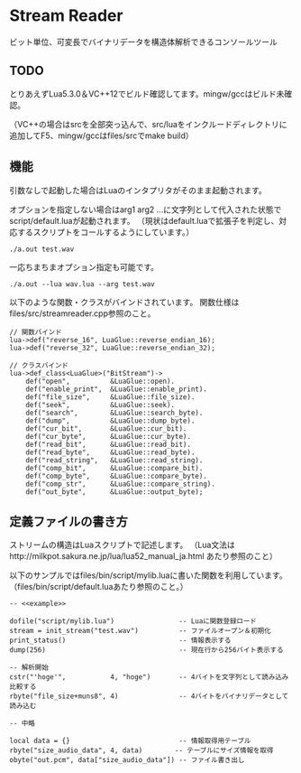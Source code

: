# Stream Reader

ビット単位、可変長でバイナリデータを構造体解析できるコンソールツール

## TODO

とりあえずLua5.3.0＆VC++12でビルド確認してます。mingw/gccはビルド未確認。

（VC++の場合はsrcを全部突っ込んで、src/luaをインクルードディレクトリに追加してF5、mingw/gccはfiles/srcでmake build）

## 機能
引数なしで起動した場合はLuaのインタプリタがそのまま起動されます。

オプションを指定しない場合はarg1 arg2 ...に文字列として代入された状態でscript/default.luaが起動されます。
（現状はdefault.luaで拡張子を判定し、対応するスクリプトをコールするようにしています。）

    ./a.out test.wav

一応ちまちまオプション指定も可能です。

    ./a.out --lua wav.lua --arg test.wav

以下のような関数・クラスがバインドされています。
関数仕様はfiles/src/streamreader.cpp参照のこと。

    // 関数バインド
    lua->def("reverse_16", LuaGlue::reverse_endian_16);
    lua->def("reverse_32", LuaGlue::reverse_endian_32);

    // クラスバインド
    lua->def_class<LuaGlue>("BitStream")->
        def("open",          &LuaGlue::open).
        def("enable_print",  &LuaGlue::enable_print).
        def("file_size",     &LuaGlue::file_size).
        def("seek",          &LuaGlue::seek).
        def("search",        &LuaGlue::search_byte).
        def("dump",          &LuaGlue::dump_byte).
        def("cur_bit",       &LuaGlue::cur_bit).
        def("cur_byte",      &LuaGlue::cur_byte).
        def("read_bit",      &LuaGlue::read_bit).
        def("read_byte",     &LuaGlue::read_byte).
        def("read_string",   &LuaGlue::read_string).
        def("comp_bit",      &LuaGlue::compare_bit).
        def("comp_byte",     &LuaGlue::compare_byte).
        def("comp_str",      &LuaGlue::compare_string).
        def("out_byte",      &LuaGlue::output_byte);

## 定義ファイルの書き方

ストリームの構造はLuaスクリプトで記述します。
（Lua文法はhttp://milkpot.sakura.ne.jp/lua/lua52_manual_ja.html あたり参照のこと）

以下のサンプルではfiles/bin/script/mylib.luaに書いた関数を利用しています。
（files/bin/script/default.luaあたり参照のこと。）

    -- <<example>>

    dofile("script/mylib.lua")                -- Luaに関数登録ロード
    stream = init_stream("test.wav")          -- ファイルオープン＆初期化
    print_status()                            -- 情報表示する
    dump(256)                                 -- 現在行から256バイト表示する 
    
    -- 解析開始
    cstr("'hoge'",           4, "hoge")       -- 4バイトを文字列として読み込み比較する
    rbyte("file_size+muns8", 4)               -- 4バイトをバイナリデータとして読み込む

    -- 中略
    
    local data = {}                           -- 情報取得用テーブル
    rbyte("size_audio_data", 4, data)        -- テーブルにサイズ情報を取得
    obyte("out.pcm", data["size_audio_data"]) -- ファイル書き出し
